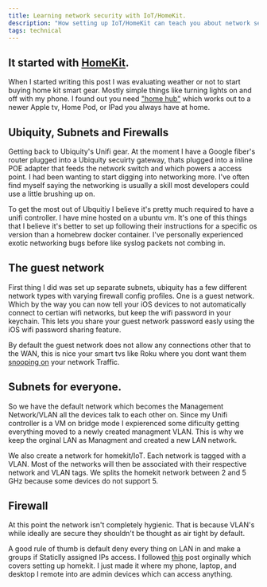 ```yaml
---
title: Learning network security with IoT/HomeKit.
description: "How setting up IoT/HomeKit can teach you about network security."
tags: technical
---
```


## It started with [HomeKit](https://www.apple.com/ios/home/).

When I started writing this post I was evaluating weather or not to start buying
home kit smart gear. Mostly simple things like turning lights on and off with my
phone. I found out you need
["home hub"](https://support.apple.com/en-us/HT207057) which works out to a
newer Apple tv, Home Pod, or IPad you always have at home.

## Ubiquity, Subnets and Firewalls

Getting back to Ubiquity's Unifi gear. At the moment I have a Google fiber's
router plugged into a Ubiquity secuirty gateway, thats plugged into a inline POE
adapter that feeds the network switch and which powers a access point. I had
been wanting to start digging into networking more. I've often find myself
saying the networking is usually a skill most developers could use a little
brushing up on.

To get the most out of Ubquitiy I believe it's pretty much required to have a
unifi controller. I have mine hosted on a ubuntu vm. It's one of this things
that I believe it's better to set up following their instructions for a specific
os version than a homebrew docker container. I've personally experienced exotic
networking bugs before like syslog packets not combing in.

## The guest network

First thing I did was set up separate subnets, ubiquity has a few different
network types with varying firewall config profiles. One is a guest network.
Which by the way you can now tell your iOS devices to not automatically connect
to certian wifi networks, but keep the wifi password in your keychain. This lets
you share your guest network password easly using the iOS wifi password sharing
feature.

By default the guest network does not allow any connections other that to the
WAN, this is nice your smart tvs like Roku where you dont want them
[snooping on](https://www.reddit.com/r/YouShouldKnow/comments/97an7p/ysk_roku_hardware_is_collecting_and_sharing/?depth=1)
your network Traffic.

## Subnets for everyone.

So we have the default network which becomes the Management Network/VLAN all the
devices talk to each other on. Since my Unifi controller is a VM on bridge mode
I expierenced some dificulty getting everything moved to a newly created
managment VLAN. This is why we keep the orginal LAN as Managment and created a
new LAN network.

We also create a network for homekit/IoT. Each network is tagged with a VLAN.
Most of the networks will then be associated with their respective network and
VLAN tags. We splits the homekit network between 2 and 5 GHz because some
devices do not support 5.

## Firewall

At this point the network isn't completely hygienic. That is because VLAN's
while ideally are secure they shouldn't be thought as air tight by default.

A good rule of thumb is default deny every thing on LAN in and make a groups if
Staticlly assigned IPs access. I followed
[this](https://community.ubnt.com/t5/UniFi-Routing-Switching/HomeKit-on-Isolated-VLAN/m-p/2263456/highlight/true#M79654)
post orginally which covers setting up homekit. I just made it where my phone,
laptop, and desktop I remote into are admin devices which can access anything.
